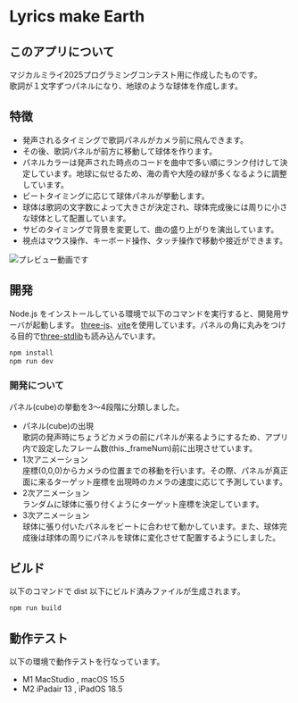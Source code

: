 # Lyrics make Earth

## このアプリについて
マジカルミライ2025プログラミングコンテスト用に作成したものです。<br>
歌詞が１文字ずつパネルになり、地球のような球体を作成します。

## 特徴
- 発声されるタイミングで歌詞パネルがカメラ前に飛んできます。
- その後、歌詞パネルが前方に移動して球体を作ります。
- パネルカラーは発声された時点のコードを曲中で多い順にランク付けして決定しています。地球に似せるため、海の青や大陸の緑が多くなるように調整しています。
- ビートタイミングに応じて球体パネルが挙動します。
- 球体は歌詞の文字数によって大きさが決定され、球体完成後には周りに小さな球体として配置しています。
- サビのタイミングで背景を変更して、曲の盛り上がりを演出しています。
- 視点はマウス操作、キーボード操作、タッチ操作で移動や接近ができます。

![プレビュー動画です](preview/preview.gif)

## 開発
Node.js をインストールしている環境で以下のコマンドを実行すると、開発用サーバが起動します。
[three-js](https://threejs.org)、[vite](https://ja.vite.dev)を使用しています。パネルの角に丸みをつける目的で[three-stdlib]()も読み込んでいます。

``` bash
npm install
npm run dev
```
### 開発について
 パネル(cube)の挙動を3〜4段階に分類しました。<br>
- パネル(cube)の出現<br>
 歌詞の発声時にちょうどカメラの前にパネルが来るようにするため、アプリ内で設定したフレーム数(this._frameNum)前に出現させています。<br>
- 1次アニメーション<br>
 座標(0,0,0)からカメラの位置までの移動を行います。その際、パネルが真正面に来るターゲット座標を出現時のカメラの速度に応じて予測しています。<br>
- 2次アニメーション<br>
 ランダムに球体に張り付くようにターゲット座標を決定しています。<br>
- 3次アニメーション<br>
 球体に張り付いたパネルをビートに合わせて動かしています。また、球体完成後は球体の周りにパネルを球体に変化させて配置するようにしました。<br>
 
## ビルド

以下のコマンドで dist 以下にビルド済みファイルが生成されます。
``` bash
npm run build
```

## 動作テスト
以下の環境で動作テストを行なっています。
- M1 MacStudio , macOS 15.5
- M2 iPadair 13 , iPadOS 18.5 
